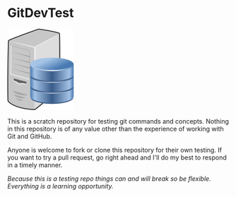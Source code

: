 # GitDevTest

![db image](images/db.png)

This is a scratch repository for testing git commands and concepts. Nothing in this repository is of any value other than the experience of working with Git and GitHub.

Anyone is welcome to fork or clone this repository for their own testing. If you want to try a pull request, go right ahead and I'll do my best to respond in a timely manner.

_Because this is a testing repo things can and will break so be flexible. Everything is a learning opportunity._
